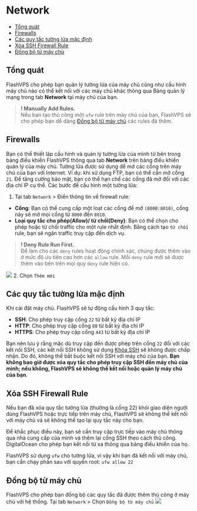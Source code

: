 # Network

<!-- TOC -->

- [Tổng quát](#tổng-quát)
- [Firewalls](#firewalls)
- [Các quy tắc tường lửa mặc định](#các-quy-tắc-tường-lửa-mặc-định)
- [Xóa SSH Firewall Rule](#xóa-ssh-firewall-rule)
- [Đồng bộ từ máy chủ](#đồng-bộ-từ-máy-chủ)

<!-- /TOC -->

<a id="markdown-tổng-quát" name="tổng-quát"></a>

## Tổng quát 

FlashVPS cho phép bạn quản lý tường lửa của máy chủ cũng như cấu hình máy chủ nào có thể kết nối với các máy chủ khác thông qua Bảng quản lý mạng trong tab **Network** tại máy chủ của bạn.

> **! Manually Add Rules.**  
> Nếu bạn tạo thủ công một `ufw` rule trên máy chủ của bạn, FlashVPS sẽ cho phép bạn dễ dàng [Đồng bộ từ máy chủ](#đồng-bộ-từ-máy-chủ) các rules đã thêm.

<a id="markdown-firewalls" name="firewalls"></a>

## Firewalls

Bạn có thể thiết lập cấu hình và quản lý tường lửa của mình từ bên trong bảng điều khiển FlashVPS thông qua tab **Network** trên bảng điều khiển quản lý của máy chủ. Tường lửa được sử dụng để mở các cổng trên máy chủ của bạn với Internet. Ví dụ: khi sử dụng FTP, bạn có thể cần mở cổng `21`.
Để tăng cường bảo mật, bạn có thể hạn chế các cổng đã mở đối với các địa chỉ IP cụ thể. Các bước để cấu hình một tường lửa:

1. Tại tab `Network` > Điển thông tin về firewall rule: 
- **Cổng**: Bạn có thể cung cấp một loạt các cổng để mở `(8000:8010)`, cổng này sẽ mở mọi cổng từ `8000` đến `8010`.
- **Loại quy tắc cho phép(Allow)/ từ chối(Deny)**: Bạn có thể chọn cho phép hoặc từ chối traffic cho một rule nhất định. Bằng cách tạo `từ chối` rule, bạn sẽ ngăn traffic truy cập đến dịch vụ.
> **! Deny Rule Run First.**  
> Để làm cho các `deny` rules hoạt động chính xác, chúng được thêm vào ở mức độ ưu tiên cao hơn các `allow` rule. Mỗi `deny` rule mới sẽ được thêm vào bên trên mọi quy `deny` rule hiện có.

![](/vendor/docs/images/network-tab.png)
2. Chọn `Thêm mới`
<a id="markdown-các-quy-tắc-tường-lửa-mặc-định" name="các-quy-tắc-tường-lửa-mặc-định"></a>

## Các quy tắc tường lửa mặc định
Khi cài đặt máy chủ. FlashVPS sẽ tự động cấu hình 3 quy tắc:
- **SSH**: Cho phép truy cập cổng `22` từ bất kỳ địa chỉ IP
- **HTTP**: Cho phép truy cập cổng `80` từ bất kỳ địa chỉ IP
- **HTTPS**: Cho phép truy cập cổng `443` từ bất kỳ địa chỉ IP

Bạn nên lưu ý rằng mặc dù truy cập đến được phép trên cổng `22` đối với các kết nối SSH, các kết nối SSH không sử dụng [Khóa SSH](/docs/vi/1.0/ssh-keys) sẽ không được chấp nhận. Do đó, không thể bắt buộc kết nối SSH với máy chủ của bạn. **Bạn không bao giờ được xóa quy tắc cho phép truy cập SSH đến máy chủ của mình; nếu không, FlashVPS sẽ không thể kết nối hoặc quản lý máy chủ của bạn**.

<a id="markdown-xóa-ssh-firewall-rule" name="xóa-ssh-firewall-rule"></a>

## Xóa SSH Firewall Rule
Nếu bạn đã xóa quy tắc tường lửa (thường là cổng 22) khỏi giao diện người dùng FlashVPS hoặc trực tiếp trên máy chủ, FlashVPS sẽ không thể kết nối với máy chủ và sẽ không thể tạo lại quy tắc này cho bạn.

Để khắc phục điều này, bạn sẽ cần truy cập trực tiếp vào máy chủ thông qua nhà cung cấp của mình và thêm lại cổng SSH theo cách thủ công. DigitalOcean cho phép bạn kết nối từ xa thông qua bảng điều khiển của họ.

FlashVPS sử dụng `ufw` cho tường lửa, vì vậy khi bạn đã kết nối với máy chủ, bạn cần chạy phần sau với quyền root:
`ufw allow 22`

<a id="markdown-đồng-bộ-từ-máy-chủ" name="đồng-bộ-từ-máy-chủ"></a>

## Đồng bộ từ máy chủ
FlashVPS cho phép bạn đồng bộ các quy tắc đã được thêm thủ công ở máy chủ với hệ thống.
Tại tab `Network` > Chọn `Đồng bộ từ máy chủ`
![](/vendor/docs/images/firewall-sync.png)
